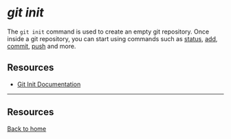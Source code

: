# _git init_

The `git init` command is used to create an empty git repository.
Once inside a git repository, you can start using commands such as [status](./Status.md),
[add](./Add.md),
[commit](./Commit.md),
[push](./Push.md) 
and more. 
## Resources
- [Git Init Documentation](https://git-scm.com/docs/git=init)

---
## Resources
[Back to home](../README.md)

